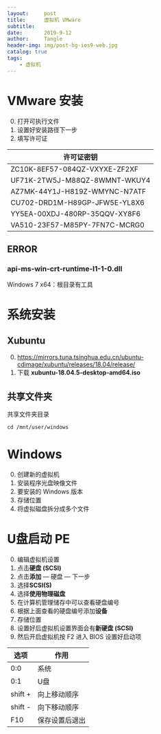 ```yaml
---
layout:     post
title:      虚拟机 VMware
subtitle:   
date:       2019-9-12
author:     Tangle
header-img: img/post-bg-ios9-web.jpg
catalog: true
tags:
    - 虚拟机
---
```


# VMware 安装

0. 打开可执行文件
0. 设置好安装路径下一步
0. 填写许可证

| 许可证密钥                    |
| ----------------------------- |
| ZC10K-8EF57-084QZ-VXYXE-ZF2XF |
| UF71K-2TW5J-M88QZ-8WMNT-WKUY4 |
| AZ7MK-44Y1J-H819Z-WMYNC-N7ATF |
| CU702-DRD1M-H89GP-JFW5E-YL8X6 |
| YY5EA-00XDJ-480RP-35QQV-XY8F6 |
| VA510-23F57-M85PY-7FN7C-MCRG0 |

## ERROR

### api-ms-win-crt-runtime-l1-1-0.dll

Windows 7 x64：根目录有工具

# 系统安装

## Xubuntu

0. https://mirrors.tuna.tsinghua.edu.cn/ubuntu-cdimage/xubuntu/releases/18.04/release/
0. 下载 **xubuntu-18.04.5-desktop-amd64.iso**

## 共享文件夹

共享文件夹目录

```
cd /mnt/user/windows
```

# Windows

0. 创建新的虚拟机
0. 安装程序光盘映像文件
0. 要安装的 Windows 版本
0. 存储位置
0. 将虚拟磁盘拆分成多个文件

# U盘启动 PE

0. 编辑虚拟机设置
0. 点击**硬盘 (SCSI)**
0. 点击**添加** — 硬盘 — 下一步
0. 选择**SCSI(S)**
0. 选择**使用物理磁盘**
0. 在计算机管理储存中可以查看硬盘编号
0. 根据上面查看的硬盘编号添加**设备**
0. 存储位置
0. 设置好后虚拟机设置界面会有**新硬盘 (SCSI)**
0. 然后开启虚拟机按 F2 进入 BIOS 设置好启动项

|   选项      |        作用        |
| ------- | -------------- |
| 0:0     | 系统     |
| 0:1     | U盘         |
| shift + | 向上移动顺序   |
| shift - | 向下移动顺序   |
| F10     | 保存设置后退出 |
